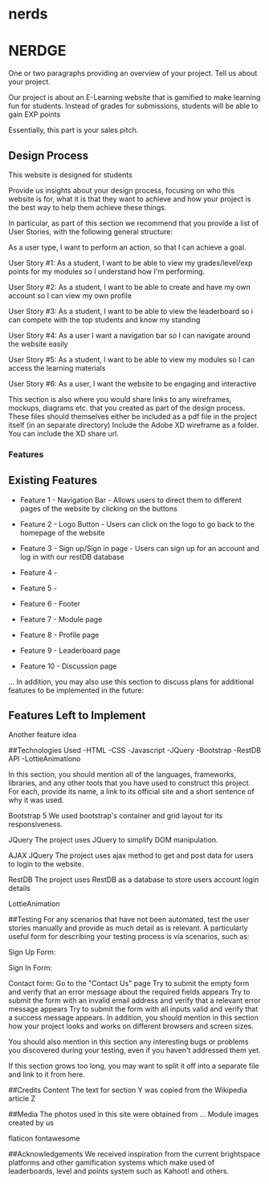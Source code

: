 # nerds

# NERDGE
One or two paragraphs providing an overview of your project. Tell us about your project.

Our project is about an E-Learning website that is gamified to make learning fun for students. Instead of grades for submissions, students will be able to gain EXP points 


Essentially, this part is your sales pitch.

## **Design Process**

This website is designed for students

Provide us insights about your design process, focusing on who this website is for, what it is that they want to achieve and how your project is the best way to help them achieve these things.


In particular, as part of this section we recommend that you provide a list of User Stories, with the following general structure:

As a user type, I want to perform an action, so that I can achieve a goal.

User Story #1:
As a student, I want to be able to view my grades/level/exp points for my modules so I understand how I'm performing.

User Story #2:
As a student, I want to be able to create and have my own account so I can view my own profile

User Story #3:
As a student, I want to be able to view the leaderboard so i can compete with the top students and know my standing

User Story #4:
As a user I want a navigation bar so I can navigate around the website easily

User Story #5:
As a student, I want to be able to view my modules so I can access the learning materials

User Story #6:
As a user, I want the website to be engaging and interactive 






This section is also where you would share links to any wireframes, mockups, diagrams etc. that you created as part of the design process. These files should themselves either be included as a pdf file in the project itself (in an separate directory) Include the Adobe XD wireframe as a folder. You can include the XD share url.

### Features

## Existing Features
- Feature 1 - Navigation Bar - Allows users to direct them to different pages of the website by clicking on the buttons


- Feature 2 - Logo Button - Users can click on the logo to go back to the homepage of the website


- Feature 3 - Sign up/Sign in page - Users can sign up for an account and log in with our restDB database


- Feature 4 -    


- Feature 5 - 


- Feature 6 - Footer 


- Feature 7 - Module page


- Feature 8 - Profile page


- Feature 9 - Leaderboard page


- Feature 10 - Discussion page



...
In addition, you may also use this section to discuss plans for additional features to be implemented in the future:

## Features Left to Implement
Another feature idea

##Technologies Used
-HTML
-CSS
-Javascript
-JQuery
-Bootstrap
-RestDB API
-LottieAnimationo


In this section, you should mention all of the languages, frameworks, libraries, and any other tools that you have used to construct this project. For each, provide its name, a link to its official site and a short sentence of why it was used.


Bootstrap 5
We used bootstrap's container and grid layout for its responsiveness.


JQuery
The project uses JQuery to simplify DOM manipulation.

AJAX JQuery
The project uses ajax method to get and post data for users to login to the website.

RestDB
The project uses RestDB as a database to store users account login details

LottieAnimation











##Testing
For any scenarios that have not been automated, test the user stories manually and provide as much detail as is relevant. A particularly useful form for describing your testing process is via scenarios, such as:

Sign Up Form:

Sign In Form:


Contact form:
Go to the "Contact Us" page
Try to submit the empty form and verify that an error message about the required fields appears
Try to submit the form with an invalid email address and verify that a relevant error message appears
Try to submit the form with all inputs valid and verify that a success message appears.
In addition, you should mention in this section how your project looks and works on different browsers and screen sizes.

You should also mention in this section any interesting bugs or problems you discovered during your testing, even if you haven't addressed them yet.

If this section grows too long, you may want to split it off into a separate file and link to it from here.

##Credits
Content
The text for section Y was copied from the Wikipedia article Z


##Media
The photos used in this site were obtained from ...
Module images created by us

flaticon
fontawesome


##Acknowledgements
We received inspiration from the current brightspace platforms and other gamification systems which make used of leaderboards, level and points system such as Kahoot! and others.